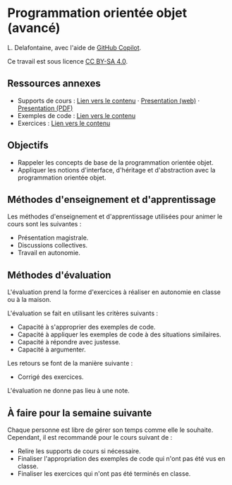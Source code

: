 # Programmation orientée objet (avancé)

L. Delafontaine, avec l'aide de
[GitHub Copilot](https://github.com/features/copilot).

Ce travail est sous licence [CC BY-SA 4.0][licence].

## Ressources annexes

- Supports de cours : [Lien vers le contenu](./01-supports-de-cours/README.md) ·
  [Presentation (web)](https://heig-vd-progserv-course.github.io/heig-vd-progserv2-course/01.01-modalites-de-lunite-denseignement/01-supports-de-cours/index.html)
  ·
  [Presentation (PDF)](https://heig-vd-progserv-course.github.io/heig-vd-progserv2-course/01.01-modalites-de-lunite-denseignement/01-supports-de-cours/01.01-modalites-de-lunite-denseignement-presentation.pdf)
- Exemples de code : [Lien vers le contenu](./02-exemples-de-code/)
- Exercices : [Lien vers le contenu](./03-exercices/README.md)

## Objectifs

- Rappeler les concepts de base de la programmation orientée objet.
- Appliquer les notions d'interface, d'héritage et d'abstraction avec la
  programmation orientée objet.

## Méthodes d'enseignement et d'apprentissage

Les méthodes d'enseignement et d'apprentissage utilisées pour animer le cours
sont les suivantes :

- Présentation magistrale.
- Discussions collectives.
- Travail en autonomie.

## Méthodes d'évaluation

L'évaluation prend la forme d'exercices à réaliser en autonomie en classe ou à
la maison.

L'évaluation se fait en utilisant les critères suivants :

- Capacité à s'approprier des exemples de code.
- Capacité à appliquer les exemples de code à des situations similaires.
- Capacité à répondre avec justesse.
- Capacité à argumenter.

Les retours se font de la manière suivante :

- Corrigé des exercices.

L'évaluation ne donne pas lieu à une note.

## À faire pour la semaine suivante

Chaque personne est libre de gérer son temps comme elle le souhaite. Cependant,
il est recommandé pour le cours suivant de :

- Relire les supports de cours si nécessaire.
- Finaliser l'appropriation des exemples de code qui n'ont pas été vus en
  classe.
- Finaliser les exercices qui n'ont pas été terminés en classe.

[licence]:
	https://github.com/heig-vd-progserv-course/heig-vd-progserv2-course/blob/main/LICENSE.md

